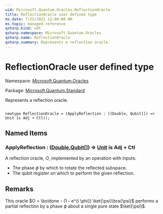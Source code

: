 ```yaml
---
uid: Microsoft.Quantum.Oracles.ReflectionOracle
title: ReflectionOracle user defined type
ms.date: 7/22/2021 12:00:00 AM
ms.topic: managed-reference
qsharp.kind: udt
qsharp.namespace: Microsoft.Quantum.Oracles
qsharp.name: ReflectionOracle
qsharp.summary: Represents a reflection oracle.
---
```


# ReflectionOracle user defined type

Namespace: [Microsoft.Quantum.Oracles](xref:Microsoft.Quantum.Oracles)

Package: [Microsoft.Quantum.Standard](https://nuget.org/packages/Microsoft.Quantum.Standard)


Represents a reflection oracle.

```qsharp

newtype ReflectionOracle = (ApplyReflection : ((Double, Qubit[]) => Unit is Adj + Ctl));
```



## Named Items

### ApplyReflection : ([Double](xref:microsoft.quantum.qsharp.valueliterals#double-literals),[Qubit](xref:microsoft.quantum.qsharp.valueliterals#qubit-literals)[]) => [Unit](xref:microsoft.quantum.qsharp.valueliterals#unit-literal)  is Adj + Ctl

A reflection oracle, $O$, implemented by an operation with inputs:- The phase $\phi$ by which to rotate the reflected subspace.- The qubit register on which to perform the given reflection.

## Remarks

This oracle $O = \boldone - (1 - e^{i \phi}) \ket{\psi}\bra{\psi}$performs a partial reflection by a phase $\phi$ about a single pure state$\ket{\psi}$.